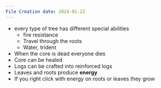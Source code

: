 ```yaml
---
File Creation date: 2024-01-22
---
```

- every type of tree has different special abilities 
	- fire resistance 
	- Travel through the roots
	- Water, trident
- When the core is dead everyone dies
- Core can be healed
- Logs can be crafted into reinforced logs
- Leaves and roots produce **energy**
- If you right click with energy on roots or leaves they grow